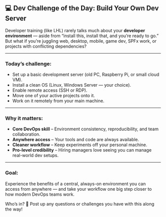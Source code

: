 ## 💻 Dev Challenge of the Day: Build Your Own Dev Server

Developer training (like LHL) rarely talks much about your **developer environment** — aside from “install this, install that, and you’re ready to go.” But what if you’re juggling web, desktop, mobile, game dev, SPFx work, or projects with conflicting dependencies?

---

### Today’s challenge:

* Set up a basic development server (old PC, Raspberry Pi, or small cloud VM).
* Install a clean OS (Linux, Windows Server — your choice).
* Enable remote access (SSH or RDP).
* Move one of your active projects onto it.
* Work on it remotely from your main machine.

---

### Why it matters:

* **Core DevOps skill** – Environment consistency, reproducibility, and team collaboration.
* **Anywhere access** – Your tools and code are always available.
* **Cleaner workflow** – Keep experiments off your personal machine.
* **Pro-level credibility** – Hiring managers love seeing you can manage real-world dev setups.

---

### Goal:

Experience the benefits of a central, always-on environment you can access from anywhere — and take your workflow one big step closer to how modern DevOps teams work.

Who’s in? 🚀
Post up any questions or challenges you have with this along the way!